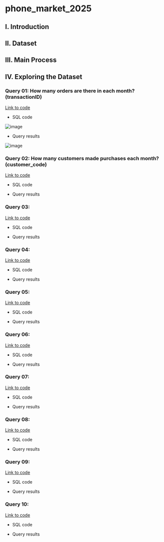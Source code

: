 # phone_market_2025
## I. Introduction


## II. Dataset


## III. Main Process


## IV. Exploring the Dataset
### Query 01: How many orders are there in each month? (transactionID)
[Link to code](https://console.cloud.google.com/bigquery?sq=322729696559:b5b679bf63d74a3cb8e87c4658323a87)
* SQL code

![image](https://github.com/user-attachments/assets/0e57a657-027f-476d-a073-e3a7b9b12de0)

* Query results

![image](https://github.com/user-attachments/assets/af7df9eb-7e4a-410d-b24c-a99196bf2dfc)

### Query 02: How many customers made purchases each month? (customer_code)
[Link to code](https://console.cloud.google.com/bigquery?sq=322729696559:454b35ae089f4c2b82563acf8bf92db7)
* SQL code



* Query results


### Query 03: 
[Link to code]()
* SQL code



* Query results



### Query 04: 
[Link to code]()
* SQL code



* Query results



### Query 05: 
[Link to code]()
* SQL code



* Query results


### Query 06: 
[Link to code]()
* SQL code



* Query results


### Query 07: 
[Link to code]()
* SQL code



* Query results


### Query 08: 
[Link to code]()
* SQL code



* Query results


### Query 09: 
[Link to code]()
* SQL code



* Query results


### Query 10: 
[Link to code]()
* SQL code



* Query results
